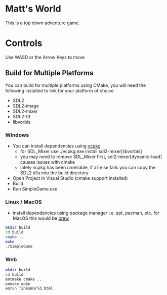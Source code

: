 # Matt's World
This is a top down adventure game.

# Controls
Use WASD or the Arrow Keys to move

## Build for Multiple Platforms
You can build for multiple platforms using CMake, you will need the following installed to link for your platform of choice 
* SDL2
* SDL2-image
* SDL2-mixer
* SDL2-ttf
* libvorbis
### Windows
* You can install dependencies using [vcpkg](https://github.com/microsoft/vcpkg)
    * for SDL_Mixer use ./vcpkg.exe install sdl2-mixer[libvorbis]
    * you may need to remove SDL_Mixer first, sdl2-mixer[dynamic-load] causes issues with cmake
    * lately vcpkg has been unreliable, if all else fails you can copy the SDL2 dlls into the build directory
* Open Project in Visual Studio (cmake support installed)
* Build
* Run SimpleGame.exe

### Linux / MacOS
* install dependencies using package manager i.e. apt, pacman, etc. for MacOS this would be [brew](https://brew.sh/)
```zsh
mkdir build
cd build
cmake ..
make
./SimpleGame
```
### Web
```zsh
mkdir build
cd build
emcmake cmake ..
emmake make
emrun TinksWorld.html
```
